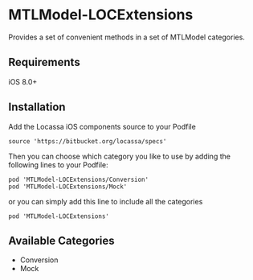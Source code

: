 # MTLModel-LOCExtensions

Provides a set of convenient methods in a set of MTLModel categories.

## Requirements

iOS 8.0+

## Installation

Add the Locassa iOS components source to your Podfile

	source 'https://bitbucket.org/locassa/specs'

Then you can choose which category you like to use by adding the following lines to your Podfile:

    pod 'MTLModel-LOCExtensions/Conversion'
    pod 'MTLModel-LOCExtensions/Mock'

or you can simply add this line to include all the categories

	pod 'MTLModel-LOCExtensions'

## Available Categories

- Conversion
- Mock
